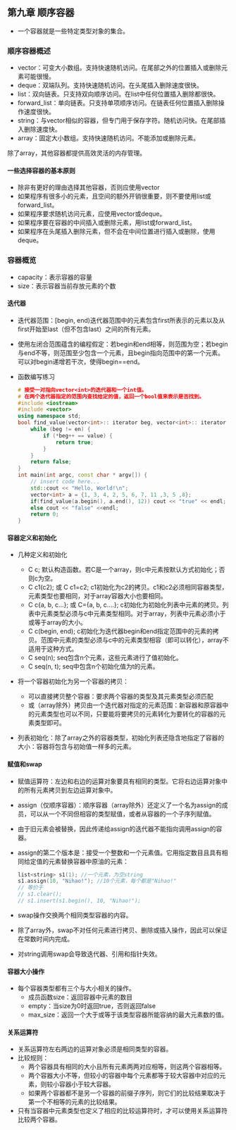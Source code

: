 ## 第九章 顺序容器

- 一个容器就是一些特定类型对象的集合。

### 顺序容器概述

- vector：可变大小数组。支持快速随机访问。在尾部之外的位置插入或删除元素可能很慢。
- deque：双端队列。支持快速随机访问。在头尾插入删除速度很快。
- list：双向链表。只支持双向顺序访问。在list中任何位置插入删除都很快。
- forward_list：单向链表。只支持单项顺序访问。在链表任何位置插入删除操作速度很快。
- string：与vector相似的容器，但专门用于保存字符。随机访问快。在尾部插入删除速度快。
- array：固定大小数组。支持快速随机访问。不能添加或删除元素。

除了array，其他容器都提供高效灵活的内存管理。

#### 一些选择容器的基本原则

- 除非有更好的理由选择其他容器，否则应使用vector
- 如果程序有很多小的元素，且空间的额外开销很重要，则不要使用list或forward_list。
- 如果程序要求随机访问元素，应使用vector或deque。
- 如果程序要在容器的中间插入或删除元素，用list或forward_list。
- 如果程序在头尾插入删除元素，但不会在中间位置进行插入或删除，使用deque。

### 容器概览

- capacity：表示容器的容量
- size：表示容器当前存放元素的个数 

#### 迭代器

- 迭代器范围：[begin, end)迭代器范围中的元素包含first所表示的元素以及从first开始至last（但不包含last）之间的所有元素。

- 使用左闭合范围蕴含的编程假定：若begin和end相等，则范围为空；若begin与end不等，则范围至少包含一个元素，且begin指向范围中的第一个元素。可以对begin递增若干次，使得begin==end。

- 函数编写练习

  ```c++
  # 接受一对指向vector<int>的迭代器和一个int值。
  # 在两个迭代器指定的范围内查找给定的值，返回一个bool值来表示是否找到。
  #include <iostream>
  #include <vector>
  using namespace std;
  bool find_value(vector<int>:: iterator beg, vector<int>:: iterator en, int value){
      while (beg != en) {
          if (*beg++ == value) {
              return true;
          }
      }
      return false;
  }
  int main(int argc, const char * argv[]) {
      // insert code here...
      std::cout << "Hello, World!\n";
      vector<int> a = {1, 3, 4, 2, 5, 6, 7, 11 ,3, 5 ,8};
      if(find_value(a.begin(), a.end(), 12)) cout << "true" << endl;
      else cout << "false" <<endl;
      return 0;
  }
  
  ```

#### 容器定义和初始化

- 几种定义和初始化
  - C c;        默认构造函数。若C是一个array，则c中元素按默认方式初始化；否则c为空。
  - C c1(c2);  或 C c1=c2;   c1初始化为c2的拷贝。c1和c2必须相同容器类型，元素类型也要相同，对于array容器大小也要相同。
  - C c{a, b, c…}; 或 C={a, b, c….}; c初始化为初始化列表中元素的拷贝。列表中元素类型必须与c中元素类型相同。对于array，列表中元素必须小于或等于array的大小。
  - C c(begin, end); c初始化为迭代器begin和end指定范围中的元素的拷贝。范围中元素的类型必须与c中的元素类型相容（即可以转化），array不适用于这种方式。
  - C seq(n);  seq包含n个元素，这些元素进行了值初始化。
  - C seq(n, t); seq中包含n个初始化值为t的元素。

- 将一个容器初始化为另一个容器的拷贝：
  - 可以直接拷贝整个容器：要求两个容器的类型及其元素类型必须匹配
  - 或（array除外）拷贝由一个迭代器对指定的元素范围：新容器和原容器中的元素类型也可以不同，只要能将要拷贝的元素转化为要转化的容器的元素类型即可。
- 列表初始化：除了array之外的容器类型，初始化列表还隐含地指定了容器的大小：容器将包含与初始值一样多的元素。



#### 赋值和swap



- 赋值运算符：左边和右边的运算对象要具有相同的类型。它将右边运算对象中的所有元素拷贝到左边运算对象中。

- assign（仅顺序容器）：顺序容器（array除外）还定义了一个名为assign的成员，可以从一个不同但相容的类型赋值，或者从容器的一个子序列赋值。

- 由于旧元素会被替换，因此传递给assign的迭代器不能指向调用assign的容器。

- assign的第二个版本是：接受一个整数和一个元素值。它用指定数目且具有相同给定值的元素替换容器中原油的元素：

  ```c++
  list<string> s1(1); //一个元素，为空string
  s1.assign(10, "Nihao!"); //10个元素，每个都是"Nihao!"
  // 等价于
  // s1.clear();
  // s1.insert(s1.begin(), 10, "Nihao!");
  ```

- swap操作交换两个相同类型容器的内容。

- 除了array外，swap不对任何元素进行拷贝、删除或插入操作，因此可以保证在常数时间内完成。

- 对string调用swap会导致迭代器、引用和指针失效。

#### 容器大小操作

- 每个容器类型都有三个与大小相关的操作。
  - 成员函数size：返回容器中元素的数目
  - empty：当size为0时返回true，否则返回false
  - max_size：返回一个大于或等于该类型容器所能容纳的最大元素数的值。

#### 关系运算符

- 关系运算符左右两边的运算对象必须是相同类型的容器。
- 比较规则：
  - 两个容器具有相同的大小且所有元素两两对应相等，则这两个容器相等。
  - 两个容器大小不等，但较小的容器中每个元素都等于较大容器中对应的元素，则较小容器小于较大容器。
  - 如果两个容器都不是另一个容器的前缀子序列，则它们的比较结果取决于第一个不相等的元素的比较结果。
- 只有当容器中元素类型也定义了相应的比较运算符时，才可以使用关系运算符比较两个容器。

